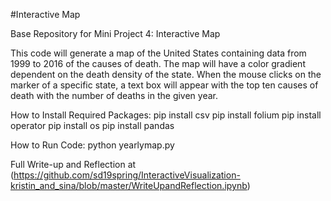#Interactive Map

Base Repository for Mini Project 4: Interactive Map

This code will generate a map of the United States containing data from 1999 to 2016 of the causes of death. The map will have a color gradient dependent on the death density of the state. When the mouse clicks on the marker of a specific state, a text box will appear with the top ten causes of death with the number of deaths in the given year.

How to Install Required Packages:
  pip install csv
  pip install folium
  pip install operator
  pip install os
  pip install pandas

How to Run Code:
  python yearlymap.py

Full Write-up and Reflection at (https://github.com/sd19spring/InteractiveVisualization-kristin_and_sina/blob/master/WriteUpandReflection.ipynb)
